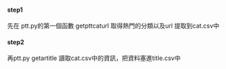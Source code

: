 #### step1
先在 ptt.py的第一個函數 getpttcaturl 
取得熱門的分類以及url 提取到cat.csv中
#### step2
再ptt.py getartitle
讀取cat.csv中的資訊，把資料塞進title.csv中
